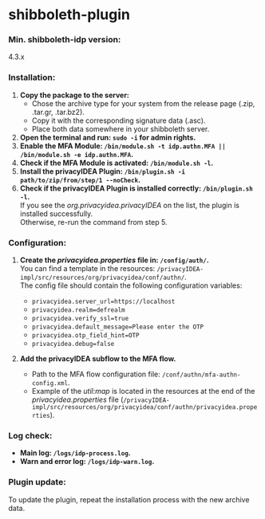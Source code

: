# shibboleth-plugin

### Min. shibboleth-idp version:
4.3.x

### Installation:
1. **Copy the package to the server:**
    - Chose the archive type for your system from the release page (.zip, .tar.gr, .tar.bz2).
    - Copy it with the corresponding signature data (.asc).
    - Place both data somewhere in your shibboleth server.
2. **Open the terminal and run: `sudo -i` for admin rights.**
3. **Enable the MFA Module: `/bin/module.sh -t idp.authn.MFA || /bin/module.sh -e idp.authn.MFA`.**
4. **Check if the MFA Module is activated: `/bin/module.sh -l`.**
5. **Install the privacyIDEA Plugin: `/bin/plugin.sh -i path/to/zip/from/step/1 --noCheck`.**
6. **Check if the privacyIDEA Plugin is installed correctly: `/bin/plugin.sh -l`.**<br>
If you see the *org.privacyidea.privacyIDEA* on the list, the plugin is installed successfully.<br>
Otherwise, re-run the command from step 5.

### Configuration:
1. **Create the *privacyidea.properties* file in: `/config/auth/`.**<br>
   You can find a template in the resources: `/privacyIDEA-impl/src/resources/org/privacyidea/conf/authn/`.<br>
   The config file should contain the following configuration variables:
   - `privacyidea.server_url=https://localhost`
   - `privacyidea.realm=defrealm`
   - `privacyidea.verify_ssl=true`
   - `privacyidea.default_message=Please enter the OTP`
   - `privacyidea.otp_field_hint=OTP`
   - `privacyidea.debug=false`

2. **Add the privacyIDEA subflow to the MFA flow.**<br>
   - Path to the MFA flow configuration file: `/conf/authn/mfa-authn-config.xml`.
   - Example of the *util:map* is located in the resources at the end of the *privacyidea.properties* file (`/privacyIDEA-impl/src/resources/org/privacyidea/conf/authn/privacyidea.properties`).

### Log check:
- **Main log: `/logs/idp-process.log`.**
- **Warn and error log: `/logs/idp-warn.log`.**

### Plugin update:
To update the plugin, repeat the installation process with the new archive data.